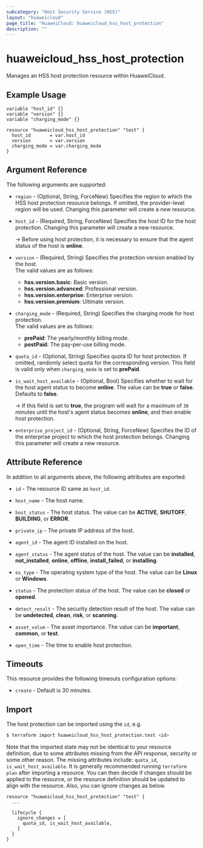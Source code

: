 ```yaml
---
subcategory: "Host Security Service (HSS)"
layout: "huaweicloud"
page_title: "HuaweiCloud: huaweicloud_hss_host_protection"
description: ""
---
```


# huaweicloud_hss_host_protection

Manages an HSS host protection resource within HuaweiCloud.

## Example Usage

```hcl
variable "host_id" {}
variable "version" {}
variable "charging_mode" {}

resource "huaweicloud_hss_host_protection" "test" {
  host_id       = var.host_id
  version       = var.version
  charging_mode = var.charging_mode
}
```

## Argument Reference

The following arguments are supported:

* `region` - (Optional, String, ForceNew) Specifies the region to which the HSS host protection resource belongs.
  If omitted, the provider-level region will be used. Changing this parameter will create a new resource.

* `host_id` - (Required, String, ForceNew) Specifies the host ID for the host protection.
  Changing this parameter will create a new resource.

  -> Before using host protection, it is necessary to ensure that the agent status of the host is **online**.

* `version` - (Required, String) Specifies the protection version enabled by the host.  
  The valid values are as follows:
  + **hss.version.basic**: Basic version.
  + **hss.version.advanced**: Professional version.
  + **hss.version.enterprise**: Enterprise version.
  + **hss.version.premium**: Ultimate version.

* `charging_mode` - (Required, String) Specifies the charging mode for host protection.  
  The valid values are as follows:
  + **prePaid**: The yearly/monthly billing mode.
  + **postPaid**: The pay-per-use billing mode.

* `quota_id` - (Optional, String) Specifies quota ID for host protection.
  If omitted, randomly select quota for the corresponding version.
  This field is valid only when `charging_mode` is set to **prePaid**.

* `is_wait_host_available` - (Optional, Bool) Specifies whether to wait for the host agent status to become **online**.
  The value can be **true** or **false**. Defaults to **false**.

  -> If this field is set to **true**, the program will wait for a maximum of `30` minutes until the host's agent status
  becomes **online**, and then enable host protection.

* `enterprise_project_id` - (Optional, String, ForceNew) Specifies the ID of the enterprise project to which the host
  protection belongs. Changing this parameter will create a new resource.

## Attribute Reference

In addition to all arguments above, the following attributes are exported:

* `id` - The resource ID same as `host_id`.

* `host_name` - The host name.

* `host_status` - The host status. The value can be **ACTIVE**, **SHUTOFF**, **BUILDING**, or **ERROR**.

* `private_ip` - The private IP address of the host.

* `agent_id` - The agent ID installed on the host.

* `agent_status` - The agent status of the host. The value can be **installed**, **not_installed**, **online**,
  **offline**, **install_failed**, or **installing**.

* `os_type` - The operating system type of the host. The value can be **Linux** or **Windows**.

* `status` - The protection status of the host. The value can be **closed** or **opened**.

* `detect_result` - The security detection result of the host. The value can be **undetected**, **clean**, **risk**,
  or **scanning**.

* `asset_value` - The asset importance. The value can be **important**, **common**, or **test**.

* `open_time` - The time to enable host protection.

## Timeouts

This resource provides the following timeouts configuration options:

* `create` - Default is 30 minutes.

## Import

The host protection can be imported using the `id`, e.g.

```bash
$ terraform import huaweicloud_hss_host_protection.test <id>
```

Note that the imported state may not be identical to your resource definition, due to some attributes missing from the
API response, security or some other reason. The missing attributes include: `quota_id`, `is_wait_host_available`.
It is generally recommended running `terraform plan` after importing a resource.
You can then decide if changes should be applied to the resource, or the resource definition
should be updated to align with the resource. Also, you can ignore changes as below.

```hcl
resource "huaweicloud_hss_host_protection" "test" { 
  ...
  
  lifecycle {
    ignore_changes = [
      quota_id, is_wait_host_available,
    ]
  }
}
```
